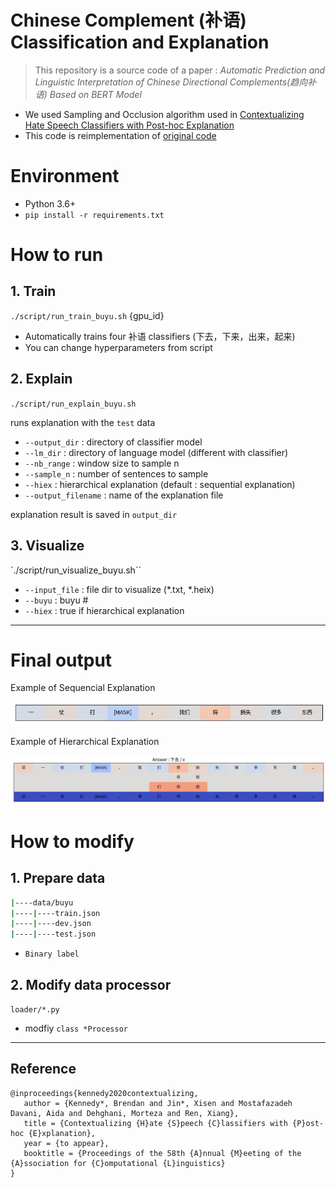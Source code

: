 # Chinese Complement (补语) Classification and Explanation

> This repository is a source code of a paper : *Automatic Prediction and Linguistic Interpretation of Chinese Directional Complements(趋向补语) Based on BERT Model*

- We used Sampling and Occlusion algorithm used in [Contextualizing Hate Speech Classifiers with Post-hoc Explanation](https://arxiv.org/pdf/2005.02439.pdf) 
- This code is reimplementation of [original code](https://inklab.usc.edu/contextualize-hate-speech/)

# Environment

- Python 3.6+
- `pip install -r requirements.txt`

# How to run

## 1. Train

`./script/run_train_buyu.sh` {gpu_id}

- Automatically trains four 补语 classifiers (下去，下来，出来，起来)
- You can change hyperparameters from script

## 2. Explain

`./script/run_explain_buyu.sh`

runs explanation with the `test` data

- `--output_dir` : directory of classifier model
- `--lm_dir` : directory of language model (different with classifier)
- `--nb_range` : window size to sample n
- `--sample_n` : number of sentences to sample
- `--hiex` : hierarchical explanation (default : sequential explanation)
- `--output_filename` : name of the explanation file

explanation result is saved in `output_dir`

## 3. Visualize

`./script/run_visualize_buyu.sh``

- `--input_file` : file dir to visualize (*.txt, *.heix)
- `--buyu` : buyu #
- `--hiex` : true if hierarchical explanation

---

# Final output

Example of Sequencial Explanation

![fig_8.png](img/seq_fig.png)

Example of Hierarchical Explanation

![fig_8.png](img/hiex_fig.png)

# How to modify

## 1. Prepare data

```bash
|----data/buyu
|----|----train.json
|----|----dev.json
|----|----test.json
```

- `Binary label`

## 2. Modify data processor

`loader/*.py`

- modfiy `class *Processor` 

---



## Reference

```
@inproceedings{kennedy2020contextualizing,
   author = {Kennedy*, Brendan and Jin*, Xisen and Mostafazadeh Davani, Aida and Dehghani, Morteza and Ren, Xiang},
   title = {Contextualizing {H}ate {S}peech {C}lassifiers with {P}ost-hoc {E}xplanation},
   year = {to appear},
   booktitle = {Proceedings of the 58th {A}nnual {M}eeting of the {A}ssociation for {C}omputational {L}inguistics}
} 
```
